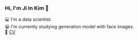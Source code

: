 ### Hi, I'm Ji In Kim 👋

💻 I'm a data scientist.  
😀 I'm currently studying generation model with face images.  
🐯 [CV](https://spiky-structure-971.notion.site/eaca51eb55a54c949b787aea5c599eed)
<!--
**ji-in/ji-in** is a ✨ _special_ ✨ repository because its `README.md` (this file) appears on your GitHub profile.

Here are some ideas to get you started:

- 🔭 I’m currently working on ...
- 🌱 I’m currently learning ...
- 👯 I’m looking to collaborate on ...
- 🤔 I’m looking for help with ...
- 💬 Ask me about ...
- 📫 How to reach me: ...
- 😄 Pronouns: ...
- ⚡ Fun fact: ...
-->
